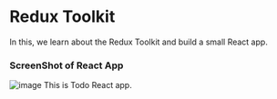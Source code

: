 # Redux Toolkit 
In this, we learn about the Redux Toolkit and build a small React app.

### ScreenShot of React App
![image](https://github.com/Zubair1021/Bytewise-Fellowship-MERN-Fellow-/assets/121050120/b3b0d56b-ee5e-4574-bfb8-bd9811bbcb88)
This is Todo React app.
